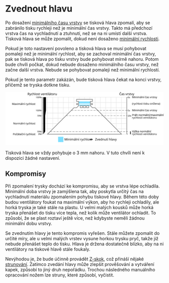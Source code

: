 Zvednout hlavu
====
Po dosažení [minimálního času vrstvy](cool_min_layer_time.md) se tisková hlava zpomalí, aby se zabránilo tisku rychleji než je minimální čas vrstvy. Takto má předchozí vrstva čas na vychladnutí a ztuhnutí, než se na ni umístí další vrstva. Tisková hlava se může zpomalit, dokud není dosaženo [minimální rychlosti](cool_min_speed.md).

Pokud je toto nastavení povoleno a tisková hlava se musí pohybovat pomaleji než je minimální rychlost, aby se zachoval minimální čas vrstvy, pak se tisková hlava po tisku vrstvy bude pohybovat mírně nahoru. Potom bude chvíli počkat, dokud nebude dosaženo minimálního času vrstvy, než začne další vrstva. Nebude se pohybovat pomaleji než minimální rychlostí.

Pokud je tento parametr zakázán, bude tisková hlava čekat na konci vrstvy, přičemž se tryska dotkne tisku.

![Po dosažení minimálního času vrstvy se může hlava zvednout](../images/cool_fan_speed_cs.svg)

Tisková hlava se vždy pohybuje o 3 mm nahoru. V tuto chvíli není k dispozici žádné nastavení.

Kompromisy
----
Při zpomalení trysky dochází ke kompromisu, aby se vrstva lépe ochladila. Minimální doba vrstvy je zamýšlena tak, aby poskytla určitý čas na vychladnutí materiálu zpomalením pohybu tiskové hlavy. Během této doby budou ventilátory foukat na maximální výkon, aby ho rychleji ochladily, ale horká tryska je také stále na plastu. U velmi malých kousků může horká tryska přenášet do tisku více tepla, než kolik může ventilátor ochladit. To způsobí, že se plast roztaví ještě více, než kdybyste neměli žádnou minimální dobu vrstvy.

Se zvednutím hlavy je tento kompromis vyřešen. Stále můžete zpomalit do určité míry, ale u velmi malých vrstev vysune horkou trysku pryč, takže již nebude přenášet teplo do tisku. Hlava je držena dostatečně blízko, aby na ni ventilátory na tiskové hlavě stále foukaly.

Nevýhodou je, že bude účinně provádět [Z-skok](../travel/retraction_hop.md), což přináší nějaké [strunování](../troubleshooting/stringing.md). Zatímco zvedání hlavy může zlepšit prověšování a vytváření kapek, způsobí to jiný druh nepořádku. Trochou následného manuálního opracování nožem lze struny, které způsobí, vyčistit.